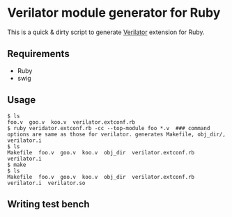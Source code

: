 # Verilator module generator for Ruby

This is a quick & dirty script to generate
[Verilator](https://www.veripool.org/projects/verilator/wiki/Intro) extension
for Ruby.

## Requirements
* Ruby
* swig

## Usage

```shell
$ ls
foo.v  goo.v  koo.v  verilator.extconf.rb
$ ruby veridator.extconf.rb -cc --top-module foo *.v  ### command options are same as those for verilator. generates Makefile, obj_dir/, verilator.i
$ ls
Makefile  foo.v  goo.v  koo.v  obj_dir  verilator.extconf.rb  verilator.i
$ make
$ ls
Makefile  foo.v  goo.v  koo.v  obj_dir  verilator.extconf.rb  verilator.i  verilator.so
```

## Writing test bench

